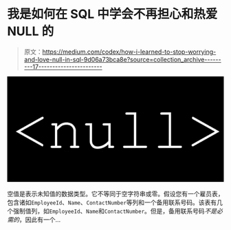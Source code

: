 # 我是如何在 SQL 中学会不再担心和热爱 NULL 的

> 原文：<https://medium.com/codex/how-i-learned-to-stop-worrying-and-love-null-in-sql-9d06a73bca8e?source=collection_archive---------17----------------------->

![](img/6695615eed3664748f937d851ed70b70.png)

空值是表示未知值的数据类型。它不等同于空字符串或零。假设您有一个雇员表，包含诸如`EmployeeId`、`Name`、`ContactNumber`等列和一个备用联系号码。该表有几个强制值列，如`EmployeeId`、`Name`和`ContactNumber`。但是，备用联系号码*不是必需的*，因此有一个…